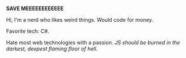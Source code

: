 **SAVE MEEEEEEEEEEEE**

Hi, I'm a nerd who likes weird things.
Would code for money.

Favorite tech: C#.

Hate most web technologies with a passion. *JS should be burned in the darkest, deepest flaming floor of hell.*

<!--
**honguyenminh/honguyenminh** is a ✨ _special_ ✨ repository because its `README.md` (this file) appears on your GitHub profile.

Here are some ideas to get you started:

- 🔭 I’m currently working on ...
- 🌱 I’m currently learning ...
- 👯 I’m looking to collaborate on ...
- 🤔 I’m looking for help with ...
- 💬 Ask me about ...
- 📫 How to reach me: ...
- 😄 Pronouns: ...
- ⚡ Fun fact: ...
-->

